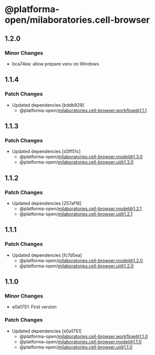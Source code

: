 # @platforma-open/milaboratories.cell-browser

## 1.2.0

### Minor Changes

- bca74ea: allow prepare venv on Windows

## 1.1.4

### Patch Changes

- Updated dependencies [bddb929]
  - @platforma-open/milaboratories.cell-browser.workflow@1.1.1

## 1.1.3

### Patch Changes

- Updated dependencies [d3ff51c]
  - @platforma-open/milaboratories.cell-browser.model@1.3.0
  - @platforma-open/milaboratories.cell-browser.ui@1.3.0

## 1.1.2

### Patch Changes

- Updated dependencies [257af16]
  - @platforma-open/milaboratories.cell-browser.model@1.2.1
  - @platforma-open/milaboratories.cell-browser.ui@1.2.1

## 1.1.1

### Patch Changes

- Updated dependencies [fc7d5ea]
  - @platforma-open/milaboratories.cell-browser.model@1.2.0
  - @platforma-open/milaboratories.cell-browser.ui@1.2.0

## 1.1.0

### Minor Changes

- e0a1751: First version

### Patch Changes

- Updated dependencies [e0a1751]
  - @platforma-open/milaboratories.cell-browser.workflow@1.1.0
  - @platforma-open/milaboratories.cell-browser.model@1.1.0
  - @platforma-open/milaboratories.cell-browser.ui@1.1.0
